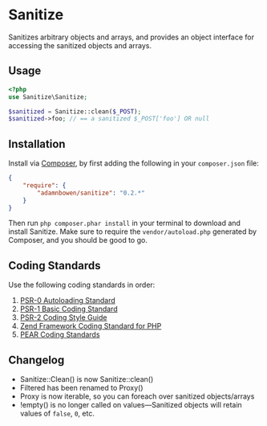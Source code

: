 Sanitize
========

Sanitizes arbitrary objects and arrays, and provides an object interface for accessing the sanitized objects and arrays.

Usage
-----
```php
<?php
use Sanitize\Sanitize;

$sanitized = Sanitize::clean($_POST);
$sanitized->foo; // == a sanitized $_POST['foo'] OR null
```

Installation
------------
Install via [Composer](http://getcomposer.org/), by first adding the following in your `composer.json` file:

```json
{
    "require": {
        "adamnbowen/sanitize": "0.2.*"
    }
}
```

Then run `php composer.phar install` in your terminal to download and install Sanitize.  Make sure to require the `vendor/autoload.php` generated by Composer, and you should be good to go.

Coding Standards
----------------
Use the following coding standards in order:

1. [PSR-0 Autoloading Standard](https://github.com/php-fig/fig-standards/blob/master/accepted/PSR-0.md)
1. [PSR-1 Basic Coding Standard](https://github.com/php-fig/fig-standards/blob/master/accepted/PSR-1-basic-coding-standard.md)
1. [PSR-2 Coding Style Guide](https://github.com/php-fig/fig-standards/blob/master/accepted/PSR-1-basic-coding-standard.md)
1. [Zend Framework Coding Standard for PHP](http://framework.zend.com/manual/en/coding-standard.html)
1. [PEAR Coding Standards](http://pear.php.net/manual/en/standards.php)

Changelog
---------
* Sanitize::Clean() is now Sanitize::clean()
* Filtered has been renamed to Proxy()
* Proxy is now iterable, so you can foreach over sanitized objects/arrays
* !empty() is no longer called on values—Sanitized objects will retain values of `false`, `0`, etc.